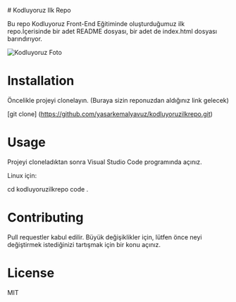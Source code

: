 # Kodluyoruz Ilk Repo



Bu repo Kodluyoruz Front-End Eğitiminde oluşturduğumuz ilk repo.İçerisinde bir adet README dosyası, bir adet de index.html dosyası barındırıyor.

![Kodluyoruz Foto](https://www.google.com/search?q=kodluyoruz&rlz=1C5CHFA_enTR951TR961&sxsrf=AOaemvJ-S1mgtvlZ6wSqUYtgSPwKEqs4nQ:1639062026839&source=lnms&tbm=isch&sa=X&ved=2ahUKEwjnmP7u_db0AhUTSfEDHUhdCooQ_AUoAXoECAEQAw&biw=1680&bih=871&dpr=2#imgrc=ePADlp3MCUDu6M)

# Installation
Öncelikle projeyi clonelayın. (Buraya sizin reponuzdan aldığınız link gelecek)

[git clone] (https://github.com/yasarkemalyavuz/kodluyoruzilkrepo.git)


# Usage
Projeyi cloneladıktan sonra Visual Studio Code programında açınız.

Linux için:

cd kodluyoruzilkrepo
code .

# Contributing
Pull requestler kabul edilir. Büyük değişiklikler için, lütfen önce neyi değiştirmek istediğinizi tartışmak için bir konu açınız.

# License
MIT
